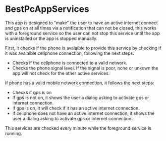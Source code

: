 # BestPcAppServices
This app is designed to "make" the user to have an active internet connect and gps on at all times via a notification that can not be closed, this works with a foreground service so the user can not stop this service until the app is uninstalled or the app is stopped manually.

First, it checks if the phone is avalaible to provide this service by checking if it was avalaible cellphone connection, following the next steps:
- Checks if the cellphone is connected to a valid network.
- Checks the phone signal level. If the signal is poor, none or unkown the app will not check for the other active services.

If phone has a valid mobile network connection, it follows the next steps:
- Checks if gps is on
- If gps is not on, it shows the user a dialog asking to activate gps or internet connection.
- If gps is on, it will check if it has an active internet connection.
- If cellphone does not have an active internet connection, it shows the user a dialog asking to activate gps or internet connection.

This services are checked every minute while the foreground service is running.
